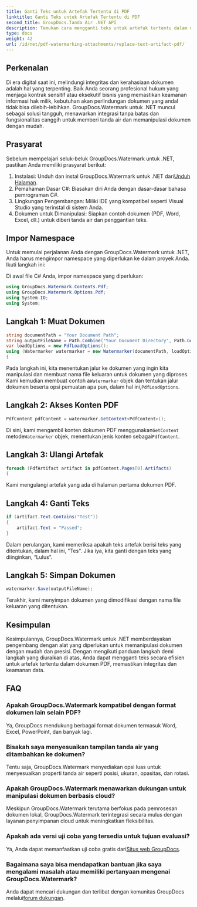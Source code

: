 ```yaml
---
title: Ganti Teks untuk Artefak Tertentu di PDF
linktitle: Ganti Teks untuk Artefak Tertentu di PDF
second_title: GroupDocs.Tanda Air .NET API
description: Temukan cara mengganti teks untuk artefak tertentu dalam dokumen PDF menggunakan GroupDocs.Watermark untuk .NET. Tingkatkan keamanan dan integritas dokumen dengan mudah.
type: docs
weight: 42
url: /id/net/pdf-watermarking-attachments/replace-text-artifact-pdf/
---
```

## Perkenalan
Di era digital saat ini, melindungi integritas dan kerahasiaan dokumen adalah hal yang terpenting. Baik Anda seorang profesional hukum yang menjaga kontrak sensitif atau eksekutif bisnis yang memastikan keamanan informasi hak milik, kebutuhan akan perlindungan dokumen yang andal tidak bisa dilebih-lebihkan. GroupDocs.Watermark untuk .NET muncul sebagai solusi tangguh, menawarkan integrasi tanpa batas dan fungsionalitas canggih untuk memberi tanda air dan memanipulasi dokumen dengan mudah.
## Prasyarat
Sebelum mempelajari seluk-beluk GroupDocs.Watermark untuk .NET, pastikan Anda memiliki prasyarat berikut:
1. Instalasi: Unduh dan instal GroupDocs.Watermark untuk .NET dari[Unduh Halaman](https://releases.groupdocs.com/Watermark/net/).
2. Pemahaman Dasar C#: Biasakan diri Anda dengan dasar-dasar bahasa pemrograman C#.
3. Lingkungan Pengembangan: Miliki IDE yang kompatibel seperti Visual Studio yang terinstal di sistem Anda.
4. Dokumen untuk Dimanipulasi: Siapkan contoh dokumen (PDF, Word, Excel, dll.) untuk diberi tanda air dan penggantian teks.

## Impor Namespace
Untuk memulai perjalanan Anda dengan GroupDocs.Watermark untuk .NET, Anda harus mengimpor namespace yang diperlukan ke dalam proyek Anda. Ikuti langkah ini:

Di awal file C# Anda, impor namespace yang diperlukan:
```csharp
using GroupDocs.Watermark.Contents.Pdf;
using GroupDocs.Watermark.Options.Pdf;
using System.IO;
using System;
```
## Langkah 1: Muat Dokumen
```csharp
string documentPath = "Your Document Path";
string outputFileName = Path.Combine("Your Document Directory", Path.GetFileName(documentPath));
var loadOptions = new PdfLoadOptions();
using (Watermarker watermarker = new Watermarker(documentPath, loadOptions))
{
```
 Pada langkah ini, kita menentukan jalur ke dokumen yang ingin kita manipulasi dan membuat nama file keluaran untuk dokumen yang diproses. Kami kemudian membuat contoh a`Watermarker` objek dan tentukan jalur dokumen beserta opsi pemuatan apa pun, dalam hal ini,`PdfLoadOptions`.
## Langkah 2: Akses Konten PDF
```csharp
PdfContent pdfContent = watermarker.GetContent<PdfContent>();
```
 Di sini, kami mengambil konten dokumen PDF menggunakan`GetContent` metode`Watermarker` objek, menentukan jenis konten sebagai`PdfContent`.
## Langkah 3: Ulangi Artefak
```csharp
foreach (PdfArtifact artifact in pdfContent.Pages[0].Artifacts)
{
```
Kami mengulangi artefak yang ada di halaman pertama dokumen PDF.
## Langkah 4: Ganti Teks
```csharp
if (artifact.Text.Contains("Test"))
{
    artifact.Text = "Passed";
}
```
Dalam perulangan, kami memeriksa apakah teks artefak berisi teks yang ditentukan, dalam hal ini, "Tes". Jika iya, kita ganti dengan teks yang diinginkan, “Lulus”.
## Langkah 5: Simpan Dokumen
```csharp
watermarker.Save(outputFileName);
```
Terakhir, kami menyimpan dokumen yang dimodifikasi dengan nama file keluaran yang ditentukan.

## Kesimpulan
Kesimpulannya, GroupDocs.Watermark untuk .NET memberdayakan pengembang dengan alat yang diperlukan untuk memanipulasi dokumen dengan mudah dan presisi. Dengan mengikuti panduan langkah demi langkah yang diuraikan di atas, Anda dapat mengganti teks secara efisien untuk artefak tertentu dalam dokumen PDF, memastikan integritas dan keamanan data.
## FAQ
### Apakah GroupDocs.Watermark kompatibel dengan format dokumen lain selain PDF?
Ya, GroupDocs mendukung berbagai format dokumen termasuk Word, Excel, PowerPoint, dan banyak lagi.
### Bisakah saya menyesuaikan tampilan tanda air yang ditambahkan ke dokumen?
Tentu saja, GroupDocs.Watermark menyediakan opsi luas untuk menyesuaikan properti tanda air seperti posisi, ukuran, opasitas, dan rotasi.
### Apakah GroupDocs.Watermark menawarkan dukungan untuk manipulasi dokumen berbasis cloud?
Meskipun GroupDocs.Watermark terutama berfokus pada pemrosesan dokumen lokal, GroupDocs.Watermark terintegrasi secara mulus dengan layanan penyimpanan cloud untuk meningkatkan fleksibilitas.
### Apakah ada versi uji coba yang tersedia untuk tujuan evaluasi?
 Ya, Anda dapat memanfaatkan uji coba gratis dari[Situs web GroupDocs](https://releases.groupdocs.com/).
### Bagaimana saya bisa mendapatkan bantuan jika saya mengalami masalah atau memiliki pertanyaan mengenai GroupDocs.Watermark?
 Anda dapat mencari dukungan dan terlibat dengan komunitas GroupDocs melalui[forum dukungan](https://forum.groupdocs.com/c/watermark/19).